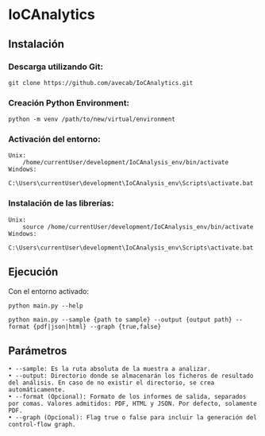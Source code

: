 # IoCAnalytics

## Instalación

### Descarga utilizando Git:
   `git clone https://github.com/avecab/IoCAnalytics.git`
   
### Creación Python Environment:
   `python -m venv /path/to/new/virtual/environment`
   
### Activación del entorno:
	Unix: 
		/home/currentUser/development/IoCAnalysis_env/bin/activate
	Windows: 
		C:\Users\currentUser\development\IoCAnalysis_env\Scripts\activate.bat
    	
### Instalación de las librerías:
	Unix: 
		source /home/currentUser/development/IoCAnalysis_env/bin/activate
	Windows: 
		C:\Users\currentUser\development\IoCAnalysis_env\Scripts\activate.bat


## Ejecución
Con el entorno activado:

	python main.py --help

	python main.py --sample {path to sample} --output {output path} --format {pdf|json|html} --graph {true,false}

## Parámetros
    • --sample: Es la ruta absoluta de la muestra a analizar.
    • --output: Directorio donde se almacenarán los ficheros de resultado del análisis. En caso de no existir el directorio, se crea automáticamente.
    • --format (Opcional): Formato de los informes de salida, separados por comas. Valores admitidos: PDF, HTML y JSON. Por defecto, solamente PDF.
    • --graph (Opcional): Flag true o false para incluir la generación del control-flow graph. 

